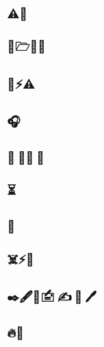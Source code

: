 
# ⚠👷
# 📂🗁📰💼 
# 📌⚡⚠
# 🎧
# 📧 📝📓 📘 
# ⏳
# 🛑
# ☠️⚡🛑

# ✒️🖋️🏴󠁴󠁷󠁰󠁥󠁮󠁿🖆 ✍️ 🔏 🖊️ 

# 🔥📛


 
    






    




 
<!--stackedit_data:
eyJoaXN0b3J5IjpbOTEwODczMzYsMTU2NjIxMzE5OSwxNDI4Nz
Y2NDI0LDE0NDQ1MDU0Nl19
-->